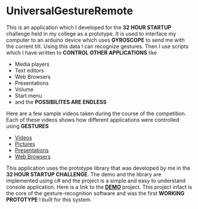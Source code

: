 # UniversalGestureRemote

This is an application which I developed for the <b>32 HOUR STARTUP</b> challenge held in my college as a prototype. It is used to interface my computer to an arduino device which uses <b>GYROSCOPE</b> to send me with the current tilt. Using this data I can recognize gestures. Then I use scripts which I have written to <b>CONTROL OTHER APPLICATIONS</b> like 
<ul>
  <li>Media players
  <li>Text editors
  <li>Web Browsers
  <li>Presentations
  <li>Volume
  <li>Start menu
  <li>and the <b>POSSIBILITES ARE ENDLESS</b>
</ul>

Here are a few sample videos taken during the course of the competition. Each of these videos shows how different applications were controlled using <b>GESTURES</b>
<ul>
  <li><a href="https://drive.google.com/file/d/0B8FwIApTIUR9NlUzVHMtVzQzVGs/view">Videos</a>
  <li><a href="https://drive.google.com/file/d/0B8FwIApTIUR9LV9tNlZlaTR4MjQ/view">Pictures</a>
  <li><a href="https://drive.google.com/file/d/0B8FwIApTIUR9bnczcGREYUtTbTQ/view">Presentations</a>
  <li><a href="https://drive.google.com/file/d/0B8FwIApTIUR9ckQ0ZGpBa0NjOUk/view">Web Browsers</a>
</ul>

This application uses the prototype library that was developed by me in the <b>32 HOUR STARTUP CHALLENGE</b>. 
The demo and the library are implemented using c# and the project is a simple and easy to understand console application. Here is a link to the <a href="https://github.com/KarthikMAM/GestureRecognition"><b>DEMO</b></a> project. This project infact is the core of the gesture-recognition software and was the first <b>WORKING PROTOTYPE</b> I built for this system.
